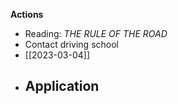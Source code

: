 **Actions**
- Reading: *THE RULE OF THE ROAD*
- Contact driving school 
- [[2023-03-04]]
- Application 
	- 